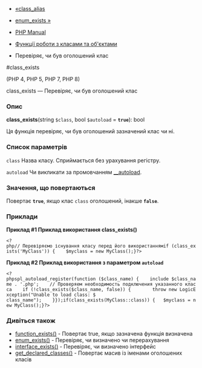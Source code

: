 - [«class_alias](function.class-alias.md)
- [enum_exists »](function.enum-exists.md)

- [PHP Manual](index.md)
- [Функції роботи з класами та об'єктами](ref.classobj.md)
- Перевіряє, чи був оголошений клас

#class_exists

(PHP 4, PHP 5, PHP 7, PHP 8)

class_exists — Перевіряє, чи був оголошений клас

### Опис

**class_exists**(string `$class`, bool `$autoload` = **`true`**): bool

Ця функція перевіряє, чи був оголошений зазначений клас чи ні.

### Список параметрів

`class`
Назва класу. Сприймається без урахування регістру.

`autoload`
Чи викликати за промовчанням [\_\_autoload](language.oop5.autoload.md).

### Значення, що повертаються

Повертає **`true`**, якщо клас `class` оголошений, інакше **`false`**.

### Приклади

**Приклад #1 Приклад використання **class_exists()****

` <?php// Перевіряємо існування класу перед його використаннямif (class_exists('MyClass')) {    $myclass = new MyClass();}?> `

**Приклад #2 Приклад використання з параметром `autoload`**

` <?phpspl_autoload_register(function ($class_name) {    include $class_name . '.php';    // Проверяем необходимость подключения указанного класса    if (!class_exists($class_name, false)) {        throw new LogicException("Unable to load class: $ class_name");    }});if(class_exists(MyClass::class)) {   $myclass = new MyClass();}?> `

### Дивіться також

- [function_exists()](function.function-exists.md) - Повертає
true, якщо зазначена функція визначена
- [enum_exists()](function.enum-exists.md) - Перевіряє, чи визначено
чи перерахування
- [interface_exists()](function.interface-exists.md) - Перевіряє,
чи визначено інтерфейс
- [get_declared_classes()](function.get-declared-classes.md) -
Повертає масив із іменами оголошених класів
